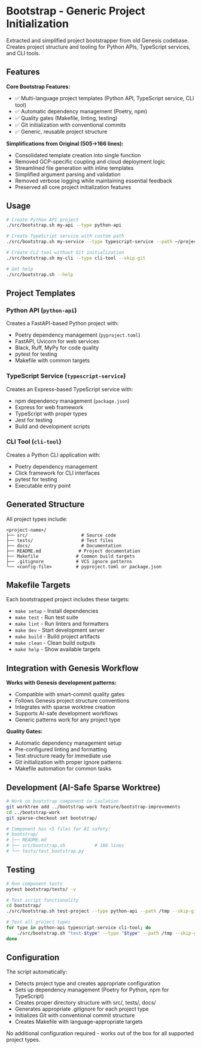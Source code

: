 # Bootstrap - Generic Project Initialization

Extracted and simplified project bootstrapper from old Genesis codebase. Creates project structure and tooling for Python APIs, TypeScript services, and CLI tools.

## Features

**Core Bootstrap Features:**
- ✅ Multi-language project templates (Python API, TypeScript service, CLI tool)
- ✅ Automatic dependency management (Poetry, npm)
- ✅ Quality gates (Makefile, linting, testing)
- ✅ Git initialization with conventional commits
- ✅ Generic, reusable project structure

**Simplifications from Original (505→166 lines):**
- Consolidated template creation into single function
- Removed GCP-specific coupling and cloud deployment logic
- Streamlined file generation with inline templates
- Simplified argument parsing and validation
- Removed verbose logging while maintaining essential feedback
- Preserved all core project initialization features

## Usage

```bash
# Create Python API project
./src/bootstrap.sh my-api --type python-api

# Create TypeScript service with custom path
./src/bootstrap.sh my-service --type typescript-service --path ~/projects/

# Create CLI tool without Git initialization
./src/bootstrap.sh my-cli --type cli-tool --skip-git

# Get help
./src/bootstrap.sh --help
```

## Project Templates

### Python API (`python-api`)
Creates a FastAPI-based Python project with:
- Poetry dependency management (`pyproject.toml`)
- FastAPI, Uvicorn for web services
- Black, Ruff, MyPy for code quality
- pytest for testing
- Makefile with common targets

### TypeScript Service (`typescript-service`)
Creates an Express-based TypeScript service with:
- npm dependency management (`package.json`)
- Express for web framework
- TypeScript with proper types
- Jest for testing
- Build and development scripts

### CLI Tool (`cli-tool`)
Creates a Python CLI application with:
- Poetry dependency management
- Click framework for CLI interfaces
- pytest for testing
- Executable entry point

## Generated Structure

All project types include:
```
<project-name>/
├── src/                    # Source code
├── tests/                  # Test files
├── docs/                   # Documentation
├── README.md              # Project documentation
├── Makefile              # Common build targets
├── .gitignore            # VCS ignore patterns
└── <config-file>         # pyproject.toml or package.json
```

## Makefile Targets

Each bootstrapped project includes these targets:
- `make setup` - Install dependencies
- `make test` - Run test suite
- `make lint` - Run linters and formatters
- `make dev` - Start development server
- `make build` - Build project artifacts
- `make clean` - Clean build outputs
- `make help` - Show available targets

## Integration with Genesis Workflow

**Works with Genesis development patterns:**
- Compatible with smart-commit quality gates
- Follows Genesis project structure conventions
- Integrates with sparse worktree creation
- Supports AI-safe development workflows
- Generic patterns work for any project type

**Quality Gates:**
- Automatic dependency management setup
- Pre-configured linting and formatting
- Test structure ready for immediate use
- Git initialization with proper ignore patterns
- Makefile automation for common tasks

## Development (AI-Safe Sparse Worktree)

```bash
# Work on bootstrap component in isolation  
git worktree add ../bootstrap-work feature/bootstrap-improvements
cd ../bootstrap-work
git sparse-checkout set bootstrap/

# Component has <5 files for AI safety:
# bootstrap/
# ├── README.md
# ├── src/bootstrap.sh           # 166 lines
# └── tests/test_bootstrap.py
```

## Testing

```bash
# Run component tests
pytest bootstrap/tests/ -v

# Test script functionality
cd bootstrap/
./src/bootstrap.sh test-project --type python-api --path /tmp --skip-git

# Test all project types
for type in python-api typescript-service cli-tool; do
    ./src/bootstrap.sh "test-$type" --type "$type" --path /tmp --skip-git
done
```

## Configuration

The script automatically:
- Detects project type and creates appropriate configuration
- Sets up dependency management (Poetry for Python, npm for TypeScript)
- Creates proper directory structure with src/, tests/, docs/
- Generates appropriate .gitignore for each project type
- Initializes Git with conventional commit structure
- Creates Makefile with language-appropriate targets

No additional configuration required - works out of the box for all supported project types.